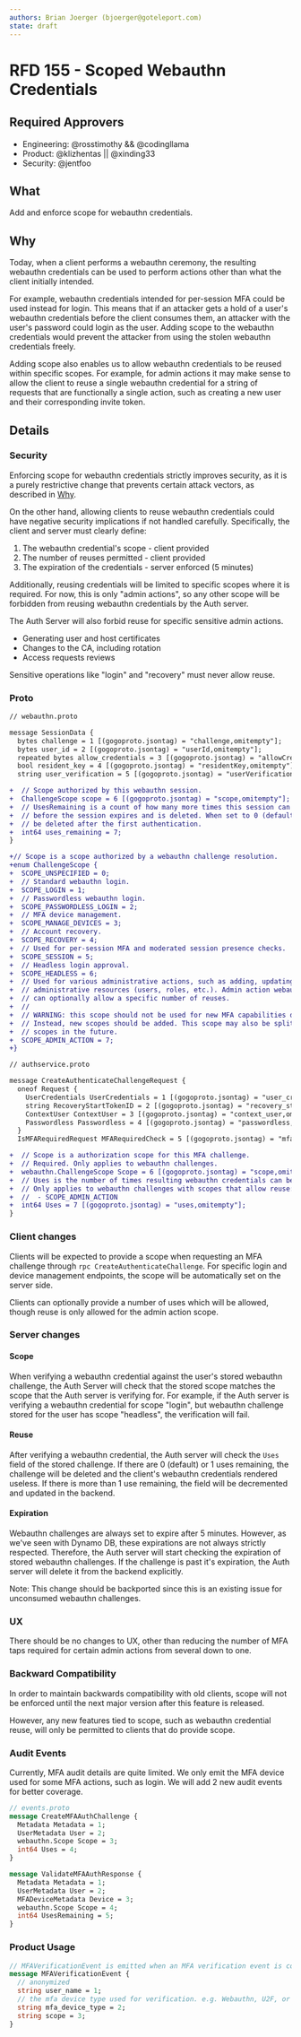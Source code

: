 ```yaml
---
authors: Brian Joerger (bjoerger@goteleport.com)
state: draft
---
```


# RFD 155 - Scoped Webauthn Credentials

## Required Approvers

- Engineering: @rosstimothy && @codingllama
- Product: @klizhentas || @xinding33
- Security: @jentfoo

## What

Add and enforce scope for webauthn credentials.

## Why

Today, when a client performs a webauthn ceremony, the resulting webauthn
credentials can be used to perform actions other than what the client initially
intended.

For example, webauthn credentials intended for per-session MFA could be used
instead for login. This means that if an attacker gets a hold of a user's
webauthn credentials before the client consumes them, an attacker with the
user's password could login as the user. Adding scope to the webauthn
credentials would prevent the attacker from using the stolen webauthn
credentials freely.

Adding scope also enables us to allow webauthn credentials to be reused within
specific scopes. For example, for admin actions it may make sense to allow the
client to reuse a single webauthn credential for a string of requests that are
functionally a single action, such as creating a new user and their corresponding
invite token.

## Details

### Security

Enforcing scope for webauthn credentials strictly improves security, as it is a
purely restrictive change that prevents certain attack vectors, as described
in [Why](#why).

On the other hand, allowing clients to reuse webauthn credentials could have
negative security implications if not handled carefully. Specifically, the
client and server must clearly define:

1. The webauthn credential's scope - client provided
2. The number of reuses permitted - client provided
3. The expiration of the credentials - server enforced (5 minutes)

Additionally, reusing credentials will be limited to specific scopes where it
is required. For now, this is only "admin actions", so any other scope will be
forbidden from reusing webauthn credentials by the Auth server.

The Auth Server will also forbid reuse for specific sensitive admin actions.

- Generating user and host certificates
- Changes to the CA, including rotation
- Access requests reviews

Sensitive operations like "login" and "recovery" must never allow reuse.

### Proto

```diff
// webauthn.proto

message SessionData {
  bytes challenge = 1 [(gogoproto.jsontag) = "challenge,omitempty"];
  bytes user_id = 2 [(gogoproto.jsontag) = "userId,omitempty"];
  repeated bytes allow_credentials = 3 [(gogoproto.jsontag) = "allowCredentials,omitempty"];
  bool resident_key = 4 [(gogoproto.jsontag) = "residentKey,omitempty"];
  string user_verification = 5 [(gogoproto.jsontag) = "userVerification,omitempty"];

+  // Scope authorized by this webauthn session.
+  ChallengeScope scope = 6 [(gogoproto.jsontag) = "scope,omitempty"];
+  // UsesRemaining is a count of how many more times this session can be used for authentication
+  // before the session expires and is deleted. When set to 0 (default) or 1, the session will
+  // be deleted after the first authentication.
+  int64 uses_remaining = 7;
}

+// Scope is a scope authorized by a webauthn challenge resolution.
+enum ChallengeScope {
+  SCOPE_UNSPECIFIED = 0;
+  // Standard webauthn login.
+  SCOPE_LOGIN = 1;
+  // Passwordless webauthn login.
+  SCOPE_PASSWORDLESS_LOGIN = 2;
+  // MFA device management.
+  SCOPE_MANAGE_DEVICES = 3;
+  // Account recovery.
+  SCOPE_RECOVERY = 4;
+  // Used for per-session MFA and moderated session presence checks.
+  SCOPE_SESSION = 5;
+  // Headless login approval.
+  SCOPE_HEADLESS = 6;
+  // Used for various administrative actions, such as adding, updating, or deleting
+  // administrative resources (users, roles, etc.). Admin action webauthn challenges
+  // can optionally allow a specific number of reuses.
+  //
+  // WARNING: this scope should not be used for new MFA capabilities despite its flexibility.
+  // Instead, new scopes should be added. This scope may also be split into multiple smaller
+  // scopes in the future.
+  SCOPE_ADMIN_ACTION = 7;
+}

// authservice.proto

message CreateAuthenticateChallengeRequest {
  oneof Request {
    UserCredentials UserCredentials = 1 [(gogoproto.jsontag) = "user_credentials,omitempty"];
    string RecoveryStartTokenID = 2 [(gogoproto.jsontag) = "recovery_start_token_id,omitempty"];
    ContextUser ContextUser = 3 [(gogoproto.jsontag) = "context_user,omitempty"];
    Passwordless Passwordless = 4 [(gogoproto.jsontag) = "passwordless,omitempty"];
  }
  IsMFARequiredRequest MFARequiredCheck = 5 [(gogoproto.jsontag) = "mfa_required_check,omitempty"];

+  // Scope is a authorization scope for this MFA challenge.
+  // Required. Only applies to webauthn challenges.
+  webauthn.ChallengeScope Scope = 6 [(gogoproto.jsontag) = "scope,omitempty"];
+  // Uses is the number of times resulting webauthn credentials can be used.
+  // Only applies to webauthn challenges with scopes that allow reuse:
+  //  - SCOPE_ADMIN_ACTION
+  int64 Uses = 7 [(gogoproto.jsontag) = "uses,omitempty"];
}
```

### Client changes

Clients will be expected to provide a scope when requesting an MFA challenge
through `rpc CreateAuthenticateChallenge`. For specific login and device
management endpoints, the scope will be automatically set on the server side.

Clients can optionally provide a number of uses which will be allowed, though
reuse is only allowed for the admin action scope.

### Server changes

#### Scope

When verifying a webauthn credential against the user's stored webauthn
challenge, the Auth Server will check that the stored scope matches the scope
that the Auth server is verifying for. For example, if the Auth server is
verifying a webauthn credential for scope "login", but webauthn challenge
stored for the user has scope "headless", the verification will fail.

#### Reuse

After verifying a webauthn credential, the Auth server will check the `Uses`
field of the stored challenge. If there are 0 (default) or 1 uses remaining,
the challenge will be deleted and the client's webauthn credentials rendered
useless. If there is more than 1 use remaining, the field will be decremented
and updated in the backend.

#### Expiration

Webauthn challenges are always set to expire after 5 minutes. However, as we've
seen with Dynamo DB, these expirations are not always strictly respected.
Therefore, the Auth server will start checking the expiration of stored
webauthn challenges. If the challenge is past it's expiration, the Auth server
will delete it from the backend explicitly.

Note: This change should be backported since this is an existing issue for
unconsumed webauthn challenges.

### UX

There should be no changes to UX, other than reducing the number of MFA taps
required for certain admin actions from several down to one.

### Backward Compatibility

In order to maintain backwards compatibility with old clients, scope will not
be enforced until the next major version after this feature is released.

However, any new features tied to scope, such as webauthn credential reuse,
will only be permitted to clients that do provide scope.

### Audit Events

Currently, MFA audit details are quite limited. We only emit the MFA device used
for some MFA actions, such as login. We will add 2 new audit events for better
coverage.

```proto
// events.proto
message CreateMFAAuthChallenge {
  Metadata Metadata = 1;
  UserMetadata User = 2;
  webauthn.Scope Scope = 3;
  int64 Uses = 4;
}

message ValidateMFAAuthResponse {
  Metadata Metadata = 1;
  UserMetadata User = 2;
  MFADeviceMetadata Device = 3;
  webauthn.Scope Scope = 4;
  int64 UsesRemaining = 5;
}
```

### Product Usage

```proto
// MFAVerificationEvent is emitted when an MFA verification event is completed.
message MFAVerificationEvent {
  // anonymized
  string user_name = 1;
  // the mfa device type used for verification. e.g. Webauthn, U2F, or TOTP.
  string mfa_device_type = 2;
  string scope = 3;
}
```
